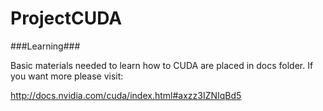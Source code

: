 ProjectCUDA
===========

###Learning###

Basic materials needed to learn how to CUDA are placed in docs folder. If you want more please visit:

http://docs.nvidia.com/cuda/index.html#axzz3IZNIqBd5

